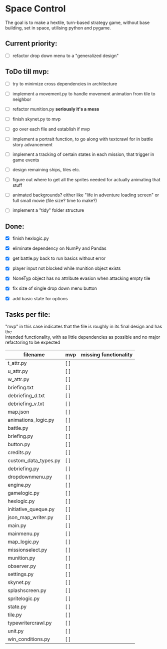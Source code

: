 # Space Control  
The goal is to make a hextile, turn-based strategy game, without base building, set in space, utilising python and pygame.  


## Current priority:  
* [ ] refactor drop down menu to a "generalized design"


## ToDo till mvp:  
* [ ] try to minimize cross dependencies in architecture
* [ ] implement a movement.py to handle movement animation from tile to neighbor
* [ ] refactor munition.py __seriously it's a mess__
* [ ] finish skynet.py to mvp
* [ ] go over each file and establish if mvp
* [ ] implement a portrait function, to go along with textcrawl for in battle story advancement
* [ ] implement a tracking of certain states in each mission, that trigger in game events
* [ ] design remaining ships, tiles etc.
* [ ] figure out where to get all the sprites needed for actually animating that stuff
* [ ] animated backgrounds? either like "life in adventure loading screen" or full small movie (file size? time to make?)
* [ ] implement a "tidy" folder structure


## Done:
* [x] finish hexlogic.py
* [x] eliminate dependency on NumPy and Pandas
* [x] get battle.py back to run basics without error
* [x] player input not blocked while munition object exists
* [x] NoneTyp object has no attribute evasion when attacking empty tile
* [x] fix size of single drop down menu button
* [x] add basic state for options


## Tasks per file:  

"mvp" in this case indicates that the file is roughly in its final design and has the  
intended functionality, with as little dependencies as possible and no major refactoring to be expected  

| filename                  | mvp | missing functionality                      |
|---------------------------|-----|--------------------------------------------|
|t_attr.py                  | [ ] |                                            |
|u_attr.py                  | [ ] |                                            |
|w_attr.py                  | [ ] |                                            |
|briefing.txt               | [ ] |                                            |
|debriefing_d.txt           | [ ] |                                            |
|debriefing_v.txt           | [ ] |                                            |
|map.json                   | [ ] |                                            |
|animations_logic.py        | [ ] |                                            |
|battle.py                  | [ ] |                                            |
|briefing.py                | [ ] |                                            |
|button.py                  | [ ] |                                            |
|credits.py                 | [ ] |                                            |
|custom_data_types.py       | [ ] |                                            |
|debriefing.py              | [ ] |                                            |
|dropdownmenu.py            | [ ] |                                            |
|engine.py                  | [ ] |                                            |
|gamelogic.py               | [ ] |                                            |
|hexlogic.py                | [ ] |                                            |
|initiative_queque.py       | [ ] |                                            |
|json_map_writer.py         | [ ] |                                            |
|main.py                    | [ ] |                                            |
|mainmenu.py                | [ ] |                                            |
|map_logic.py               | [ ] |                                            |
|missionselect.py           | [ ] |                                            |
|munition.py                | [ ] |                                            |
|observer.py                | [ ] |                                            |
|settings.py                | [ ] |                                            |
|skynet.py                  | [ ] |                                            |
|splashscreen.py            | [ ] |                                            |
|spritelogic.py             | [ ] |                                            |
|state.py                   | [ ] |                                            |
|tile.py                    | [ ] |                                            |
|typewritercrawl.py         | [ ] |                                            |
|unit.py                    | [ ] |                                            |
|win_conditions.py          | [ ] |                                            |


